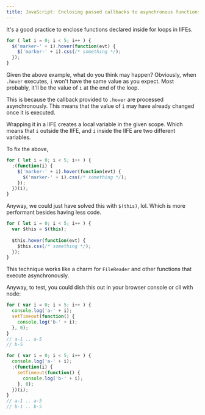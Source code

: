 ```yaml
---
title: JavaScript: Enclosing passed callbacks to asynchronous functions in loops in IIFE.
---
```


It's a good practice to enclose functions declared inside for loops in IIFEs.

```js
for ( let i = 0; i < 5; i++ ) {
  $('marker-' + i).hover(function(evt) {
    $('marker-' + i).css(/* something */);
  });
}
```

Given the above example, what do you think may happen? Obviously, when `.hover` executes, `i` won't have the same value as you expect. Most probably, it'll be the value of `i` at the end of the loop.

This is because the callback provided to `.hover` are processed asynchronously. This means that the value of `i` may have already changed once it is executed.

Wrapping it in a IIFE creates a local variable in the given scope. Which means that `i` outside the IIFE, and `i` inside the IIFE are two different variables.

To fix the above,

```js
for ( let i = 0; i < 5; i++ ) {
  ;(function(i) {
    $('marker-' + i).hover(function(evt) {
      $('marker-' + i).css(/* something */);
    });
  })(i);
}
```

Anyway, we could just have solved this with `$(this)`, lol. Which is more performant besides having less code.

```js
for ( let i = 0; i < 5; i++ ) {
  var $this = $(this);
  
  $this.hover(function(evt) {
    $this.css(/* something */);
  });
}
```

This technique works like a charm for `FileReader` and other functions that execute asynchronously.

Anyway, to test, you could dish this out in your browser console or cli with node:

```js
for ( var i = 0; i < 5; i++ ) {
  console.log('a-' + i);
  setTimeout(function() {
    console.log('b-' + i);
  }, 0);
}
// a-1 .. a-5
// b-5

for ( var i = 0; i < 5; i++ ) {
  console.log('a-' + i);
  ;(function(i) {
    setTimeout(function() {
      console.log('b-' + i);
    }, 0);
  })(i);
}
// a-1 .. a-5
// b-1 .. b-5
```
